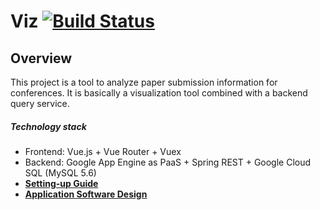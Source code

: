 # Viz [![Build Status](https://travis-ci.com/CS3219-SEM1/chairvise-project-2018-team-01.svg?token=oqDiCi4rXZbKXaytpa6b&branch=master)](https://travis-ci.com/CS3219-SEM1/chairvise-project-2018-team-01)

## Overview
This project is a tool to analyze paper submission information for conferences. It is basically a visualization tool combined with a backend query service.
##### Technology stack
- Frontend: Vue.js + Vue Router + Vuex
- Backend: Google App Engine as PaaS + Spring REST + Google Cloud SQL (MySQL 5.6)
- [**Setting-up Guide**](docs/setting-up.md)
- [**Application Software Design**](docs/design.md)
